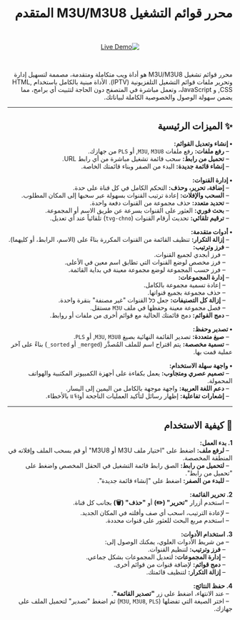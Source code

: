 <div dir="rtl">

# محرر قوائم التشغيل M3U/M3U8 المتقدم

<br>

<p align="center">
  <a href="https://iofahmawi.github.io/m3u-editor" target="_blank">
    <img src="https://img.shields.io/badge/-%E2%9C%A8%20%D8%AA%D8%AC%D8%B1%D8%A8%D8%A9%20%D8%AD%D9%8A%D8%A9%20%D9%84%D9%84%D9%85%D8%AD%D8%B1%D8%B1%20%E2%9C%A8-4CAF50?style=for-the-badge&logo=rocket" alt="Live Demo">
  </a>
</p>

<br>

محرر قوائم تشغيل M3U/M3U8 هو أداة ويب متكاملة ومتقدمة، مصممة لتسهيل إدارة وتحرير ملفات قوائم التشغيل التلفزيونية (IPTV). الأداة مبنية بالكامل باستخدام HTML, CSS, و JavaScript، وتعمل مباشرة في المتصفح دون الحاجة لتثبيت أي برامج، مما يضمن سهولة الوصول والخصوصية الكاملة لبياناتك.

---

## ✨ الميزات الرئيسية

**• إنشاء وتعديل القوائم:**
<br>&nbsp;&nbsp;– **رفع ملفات:** رفع ملفات `M3U`, `M3U8`, أو `PLS` من جهازك.
<br>&nbsp;&nbsp;– **تحميل من رابط:** سحب قائمة تشغيل مباشرة من أي رابط URL.
<br>&nbsp;&nbsp;– **إنشاء قائمة جديدة:** البدء من الصفر وبناء قائمتك الخاصة.
<br>

**• إدارة القنوات:**
<br>&nbsp;&nbsp;– **إضافة، تحرير، وحذف:** التحكم الكامل في كل قناة على حدة.
<br>&nbsp;&nbsp;– **السحب والإفلات:** إعادة ترتيب القنوات بسهولة عبر سحبها إلى المكان المطلوب.
<br>&nbsp;&nbsp;– **تحديد متعدد:** حذف مجموعة من القنوات دفعة واحدة.
<br>&nbsp;&nbsp;– **بحث فوري:** العثور على القنوات بسرعة عن طريق الاسم أو المجموعة.
<br>&nbsp;&nbsp;– **ترقيم تلقائي:** تحديث أرقام القنوات (`tvg-chno`) تلقائياً عند أي تعديل.
<br>

**• أدوات متقدمة:**
<br>&nbsp;&nbsp;– **إزالة التكرار:** تنظيف القائمة من القنوات المكررة بناءً على (الاسم، الرابط، أو كليهما).
<br>&nbsp;&nbsp;– **فرز وترتيب:**
<br>&nbsp;&nbsp;&nbsp;&nbsp;– فرز أبجدي لجميع القنوات.
<br>&nbsp;&nbsp;&nbsp;&nbsp;– فرز مخصص لوضع القنوات التي تطابق اسم معين في الأعلى.
<br>&nbsp;&nbsp;&nbsp;&nbsp;– فرز حسب المجموعة لوضع مجموعة معينة في بداية القائمة.
<br>&nbsp;&nbsp;– **إدارة المجموعات:**
<br>&nbsp;&nbsp;&nbsp;&nbsp;– إعادة تسمية مجموعة بالكامل.
<br>&nbsp;&nbsp;&nbsp;&nbsp;– حذف مجموعة بجميع قنواتها.
<br>&nbsp;&nbsp;&nbsp;&nbsp;– **إزالة كل التصنيفات:** جعل כל القنوات "غير مصنفة" بنقرة واحدة.
<br>&nbsp;&nbsp;&nbsp;&nbsp;– فصل مجموعة معينة وحفظها في ملف `M3U` مستقل.
<br>&nbsp;&nbsp;– **دمج القوائم:** دمج قائمتك الحالية مع قوائم أخرى من ملفات أو روابط.
<br>

**• تصدير وحفظ:**
<br>&nbsp;&nbsp;– **صيغ متعددة:** تصدير القائمة النهائية بصيغ `M3U`, `M3U8`, أو `PLS`.
<br>&nbsp;&nbsp;– **تسمية مخصصة:** يتم اقتراح اسم للملف المُصدَّر (`merged_` أو `sorted_`) بناءً على آخر عملية قمت بها.
<br>

**• واجهة سهلة الاستخدام:**
<br>&nbsp;&nbsp;– **تصميم عصري ومتجاوب:** يعمل بكفاءة على أجهزة الكمبيوتر المكتبية والهواتف المحمولة.
<br>&nbsp;&nbsp;– **دعم اللغة العربية:** واجهة موجهة بالكامل من اليمين إلى اليسار.
<br>&nbsp;&nbsp;– **إشعارات تفاعلية:** إظهار رسائل لتأكيد العمليات الناجحة أوแจ้ง بالأخطاء.

---

## 🚀 كيفية الاستخدام

**1. بدء العمل:**
<br>&nbsp;&nbsp;– **لرفع ملف:** اضغط على "اختيار ملف M3U أو M3U8" أو قم بسحب الملف وإفلاته في المنطقة المخصصة.
<br>&nbsp;&nbsp;– **لتحميل من رابط:** الصق رابط قائمة التشغيل في الحقل المخصص واضغط على "تحميل من رابط".
<br>&nbsp;&nbsp;– **للبدء من الصفر:** اضغط على "إنشاء قائمة جديدة".
<br>

**2. تحرير القائمة:**
<br>&nbsp;&nbsp;– استخدم أزرار **"تحرير" (✏️)** أو **"حذف" (🗑️)** بجانب كل قناة.
<br>&nbsp;&nbsp;– لإعادة الترتيب، اسحب أي صف وأفلته في المكان الجديد.
<br>&nbsp;&nbsp;– استخدم مربع البحث للعثور على قنوات محددة.
<br>

**3. استخدام الأدوات:**
<br>&nbsp;&nbsp;– من شريط الأدوات العلوي، يمكنك الوصول إلى:
<br>&nbsp;&nbsp;&nbsp;&nbsp;– **فرز وترتيب:** لتنظيم القنوات.
<br>&nbsp;&nbsp;&nbsp;&nbsp;– **إدارة المجموعات:** لتعديل المجموعات بشكل جماعي.
<br>&nbsp;&nbsp;&nbsp;&nbsp;– **دمج قوائم:** لإضافة قنوات من قوائم أخرى.
<br>&nbsp;&nbsp;&nbsp;&nbsp;– **إزالة التكرار:** لتنظيف قائمتك.
<br>

**4. حفظ النتائج:**
<br>&nbsp;&nbsp;– عند الانتهاء، اضغط على زر **"تصدير القائمة"**.
<br>&nbsp;&nbsp;– اختر الصيغة التي تفضلها (`M3U`, `M3U8`, `PLS`) ثم اضغط "تصدير" لتحميل الملف على جهازك.

</div>
